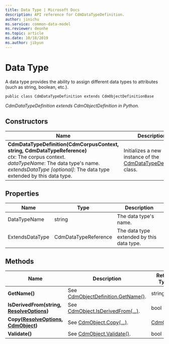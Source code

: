 ```yaml
---
title: Data Type | Microsoft Docs
description: API reference for CdmDataTypeDefinition.
author: jinichu
ms.service: common-data-model
ms.reviewer: deonhe 
ms.topic: article
ms.date: 10/18/2019
ms.author: jibyun
---
```


# Data Type

A data type provides the ability to assign different data types to attributes (such as string, boolean, etc.).

```
public class CdmDataTypeDefinition extends CdmObjectDefinitionBase
```
*CdmDataTypeDefinition extends CdmObjectDefinition in Python.*

## Constructors
|Name|Description|
|---|---|
|**CdmDataTypeDefinition(CdmCorpusContext, string, CdmDataTypeReference)**<br/>*ctx*: The corpus context.<br/>*dataTypeName*: The data type's name.<br/>*extendsDataType [optional]*: The data type extended by this data type.|Initializes a new instance of the [CdmDataTypeDefinition](datatype.md) class.|

## Properties
|Name|Type|Description|
|---|---|---|
|DataTypeName|string|The data type's name.|
|ExtendsDataType|CdmDataTypeReference|The data type extended by this data type.|

## Methods
|Name|Description|Return Type|
|---|---|---|
|**GetName()**|See [CdmObjectDefinition.GetName()](cdmobjectdefinition.md#methods).|string|
|**IsDerivedFrom(string, [ResolveOptions](../utilities/resolveoptions.md))**|See  [CdmObject.IsDerivedFrom(...)](cdmobject.md#methods).|bool|
|**Copy([ResolveOptions](../utilities/resolveoptions.md), [CdmObject](cdmobject.md))**|See [CdmObject.Copy(...)](cdmobject.md#methods).|[CdmObject](cdmobject.md)|
|**Validate()**|See [CdmObject.Validate()](cdmobject.md#methods).|bool|

